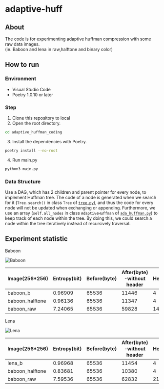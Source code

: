 # adaptive-huff
  
## About 

The code is for experimenting adaptive huffman compression with some raw data images.  
(ie. Baboon and lena in raw,halftone and binary color)

## How to run 

### Environment  

* Visual Studio Code
* Poetry 1.0.10 or later

### Step 
1. Clone this repository to local
2. Open the root directory.
``` bash
cd adaptive_huffman_coding
```
3. Install the dependencies with Poetry.
``` bash
poetry install --no-root
```
4. Run main.py
``` bash
python3 main.py
```

### Data Structure

Use a DAG, which has 2 children and parent pointer for every node, to implement Huffman tree. The code of a node is generated when we search for it (`Tree.search()` in class `Tree` of [`tree.py`](/adaptive_huffman/tree.py)), and thus the code for every node will not be updated when exchanging or appending. Furthermore, we use an array (`self.all_nodes` in class `AdaptiveHuffman` of [`ada_huffman.py`](/adaptive_huffman/ada_huffman.py)) to keep track of each node within the tree. By doing this, we could search a node within the tree iteratively instead of recursively traversal.
 

## Experiment statistic

Baboon 
  
![Baboon](https://github.com/yppan/rusty-classic-huffman-for-img/blob/main/Data/PNG/baboon.png)

| Image(256*256)  | Entropy(bit) | Before(byte) | After(byte) -without header | Header(byte) | Compression Rate |
|-----------------|--------------|--------------|-----------------------------|--------------|------------------|
| baboon_b        | 0.96909      | 65536        | 11446                       | 4            | 82.53%           |
| baboon_halftone | 0.96136      | 65536        | 11347                       | 4            | 82.68%           |
| baboon_raw      | 7.24065      | 65536        | 59828                       | 146          | 8.71%            |

Lena 
  
![Lena](https://github.com/yppan/rusty-classic-huffman-for-img/blob/main/Data/PNG/lena.png)

| Image(256*256)  | Entropy(bit) | Before(byte) | After(byte) -without header | Header(byte) | Compression Rate |
|-----------------|--------------|--------------|-----------------------------|--------------|------------------|
| lena_b          | 0.96968      | 65536        | 11454                       | 4            | 82.52%           |
| baboon_halftone | 0.83681      | 65536        | 10380                       | 4            | 84.16%           |
| baboon_raw      | 7.59536      | 65536        | 62832                       | 214          | 4.13%            |
